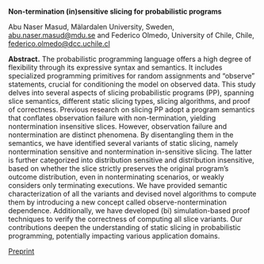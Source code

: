 
**Non-termination (in)sensitive slicing for probabilistic programs**

Abu Naser Masud, Mälardalen University, Sweden, abu.naser.masud@mdu.se
and
Federico Olmedo, University of Chile, Chile, federico.olmedo@dcc.uchile.cl

**Abstract.** The probabilistic programming language offers a high degree of flexibility through its expressive syntax and semantics. 
It includes specialized programming primitives for random assignments and “observe” statements, crucial for conditioning the model 
on observed data. This study delves into several aspects of slicing probabilistic programs (PP), spanning slice semantics, different
static slicing types, slicing algorithms, and proof of correctness. Previous research on slicing PP adopt a program semantics that 
conflates observation failure with non-termination, yielding nontermination insensitive slices. However, observation failure and 
nontermination are distinct phenomena. By disentangling them in the semantics, we have identified several variants of static slicing, 
namely nontermination sensitive and nontermination in-sensitive slicing. The latter is further categorized into distribution 
sensitive and distribution insensitive, based on whether the slice strictly preserves the original program’s outcome distribution, even in 
nonterminating scenarios, or weakly considers only terminating executions. We have provided semantic characterization of all the variants
and devised novel algorithms to compute them by introducing a new concept called observe-nontermination dependence. Additionally, we have 
developed (bi) simulation-based proof techniques to verify the correctness of computing all slice variants. Our contributions deepen the
understanding of static slicing in probabilistic programming, potentially impacting various application domains.

[Preprint](../files/main.pdf)
